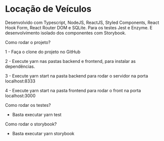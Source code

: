# Locação de Veículos

Desenvolvido com Typescript, NodeJS, ReactJS, Styled Components, React Hook Form, React Router DOM e SQLite. Para os testes Jest e Enzyme. E desenvolvimento isolado dos componentes com Storybook.

Como rodar o projeto?

1 - Faça o clone do projeto no GitHub

2 - Execute yarn nas pastas backend e frontend, para instalar as dependências.

3 - Execute yarn start na pasta backend para rodar o servidor na porta localhost:8333

4 - Execute yarn start na pasta frontend para rodar o front na porta localhost:3000

Como rodar os testes?

- Basta executar yarn test

Como rodar o storybook?

- Basta executar yarn storybook
